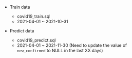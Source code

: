 - Train data
  - covid19_train.sql 
  - 2021-04-01 ~ 2021-10-31

- Predict data
  - covid19_predict.sql 
  - 2021-04-01 ~ 2021-11-30 (Need to update the value of `new_confirmed` to NULL in the last XX days)
